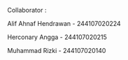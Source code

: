 Collaborator : 

Alif Ahnaf Hendrawan - 244107020224


Herconary Angga - 244107020215 


Muhammad Rizki - 244107020140

